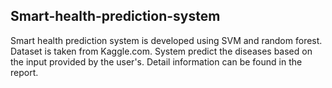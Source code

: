 ## Smart-health-prediction-system
Smart health prediction system is developed using SVM and random forest.  Dataset is taken from Kaggle.com. System predict the diseases based on the input provided by the user's. Detail information can be found in the report.
